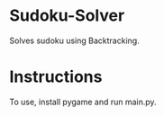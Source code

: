 # Sudoku-Solver
Solves sudoku using Backtracking.

# Instructions
To use, install pygame and run main.py.
